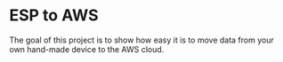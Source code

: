 # ESP to AWS
The goal of this project is to show how easy it is to move data from your own hand-made device to the AWS cloud.